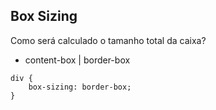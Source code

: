 ## Box Sizing

Como será calculado o tamanho total da caixa?

- content-box | border-box

```
div {
    box-sizing: border-box;
}
```